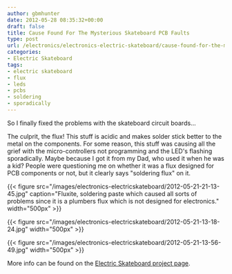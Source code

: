 ```yaml
---
author: gbmhunter
date: 2012-05-28 08:35:32+00:00
draft: false
title: Cause Found For The Mysterious Skateboard PCB Faults
type: post
url: /electronics/electronics-electric-skateboard/cause-found-for-the-mysterious-skateboard-pcb-faults
categories:
- Electric Skateboard
tags:
- electric skateboard
- flux
- leds
- pcbs
- soldering
- sporadically
---
```


So I finally fixed the problems with the skateboard circuit boards...

The culprit, the flux! This stuff is acidic and makes solder stick better to the metal on the components. For some reason, this stuff was causing all the grief with the micro-controllers not programming and the LED's flashing sporadically. Maybe because I got it from my Dad, who used it when he was a kid? People were questioning me on whether it was a flux designed for PCB components or not, but it clearly says "soldering flux" on it.

{{< figure src="/images/electronics-electricskateboard/2012-05-21-21-13-45.jpg" caption="Fluxite, soldering paste which caused all sorts of problems since it is a plumbers flux which is not designed for electronics."  width="500px" >}}

{{< figure src="/images/electronics-electricskateboard/2012-05-21-13-18-24.jpg"   width="500px" >}}

{{< figure src="/images/electronics-electricskateboard/2012-05-21-13-56-49.jpg"   width="500px" >}}

More info can be found on the [Electric Skateboard project page](/electronics/projects/electric-skateboard).

